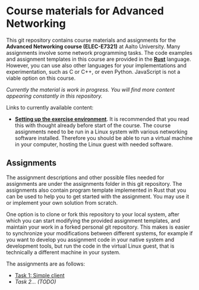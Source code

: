 # Course materials for Advanced Networking

This git repository contains course materials and assignments for the **Advanced
Networking course (ELEC-E7321)** at Aalto University. Many assignments involve
some network programming tasks. The code examples and assignment templates in
this course are provided in the **[Rust](https://www.rust-lang.org/)** language.
However, you can use also other languages for your implementations and
experimentation, such as C or C++, or even Python. JavaScript is not a viable
option on this course.

_Currently the material is work in progress. You will find more content
appearing constantly in this repository._

Links to currently available content:

- **[Setting up the exercise environment](environment.md)**. It is recommended
  that you read this with thought already before start of the course. The course
  assignments need to be run in a Linux system with various networking software
  installed. Therefore you should be able to run a virtual machine in your
  computer, hosting the Linux guest with needed software.

## Assignments

The assignment descriptions and other possible files needed for assignments are
under the assignments folder in this git repository. The assignments also
contain program template implemented in Rust that you can be used to help you to
get started with the assignment. You may use it or implement your own solution
from scratch.

One option is to clone or fork this repository to your local system, after which
you can start modifying the provided assignment templates, and maintain your
work in a forked personal git repository. This makes is easier to synchronize
your modifications between different systems, for example if you want to develop
you assignment code in your native system and development tools, but run the
code in the virtual Linux guest, that is technically a different machine in your
system.

The assignments are as follows:

- [Task 1: Simple client](assignments/task-001/task-001.md)
- _Task 2... (TODO)_
